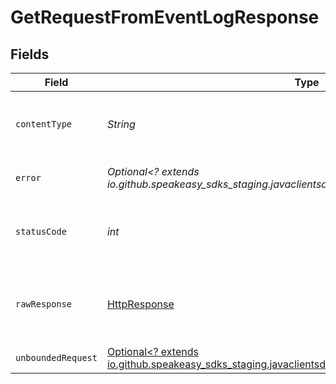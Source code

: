 # GetRequestFromEventLogResponse


## Fields

| Field                                                                                                                                        | Type                                                                                                                                         | Required                                                                                                                                     | Description                                                                                                                                  |
| -------------------------------------------------------------------------------------------------------------------------------------------- | -------------------------------------------------------------------------------------------------------------------------------------------- | -------------------------------------------------------------------------------------------------------------------------------------------- | -------------------------------------------------------------------------------------------------------------------------------------------- |
| `contentType`                                                                                                                                | *String*                                                                                                                                     | :heavy_check_mark:                                                                                                                           | HTTP response content type for this operation                                                                                                |
| `error`                                                                                                                                      | *Optional<? extends io.github.speakeasy_sdks_staging.javaclientsdk.models.errors.Error>*                                                     | :heavy_minus_sign:                                                                                                                           | Default error response                                                                                                                       |
| `statusCode`                                                                                                                                 | *int*                                                                                                                                        | :heavy_check_mark:                                                                                                                           | HTTP response status code for this operation                                                                                                 |
| `rawResponse`                                                                                                                                | [HttpResponse<InputStream>](https://docs.oracle.com/en/java/javase/11/docs/api/java.net.http/java/net/http/HttpResponse.html)                | :heavy_check_mark:                                                                                                                           | Raw HTTP response; suitable for custom response parsing                                                                                      |
| `unboundedRequest`                                                                                                                           | [Optional<? extends io.github.speakeasy_sdks_staging.javaclientsdk.models.shared.UnboundedRequest>](../../models/shared/UnboundedRequest.md) | :heavy_minus_sign:                                                                                                                           | OK                                                                                                                                           |